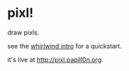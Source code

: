 # pixl!

draw pixls.

see the [whirlwind intro][] for a quickstart.

it's live at <http://pixl.papill0n.org>.

[whirlwind intro]: https://github.com/heyLu/codegirls/blob/master/2013-12-17-christmas-special.md
